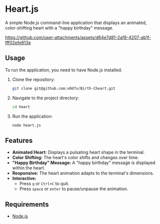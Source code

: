 # Heart.js

A simple Node.js command-line application that displays an animated, color-shifting heart with a "happy birthday" message.

https://github.com/user-attachments/assets/d64e7d81-2af8-4207-ab1f-fff02efe813e

## Usage

To run the application, you need to have Node.js installed.

1.  Clone the repository:
    ```bash
    git clone git@github.com:x0d7x/Birth-Cheart.git
    ```
2.  Navigate to the project directory:
    ```bash
    cd heart
    ```
3.  Run the application:
    ```bash
    node heart.js
    ```

## Features

- **Animated Heart:** Displays a pulsating heart shape in the terminal.
- **Color Shifting:** The heart's color shifts and changes over time.
- **"Happy Birthday" Message:** A "happy birthday" message is displayed within the heart.
- **Responsive:** The heart animation adapts to the terminal's dimensions.
- **Interactive:**
  - Press `q` or `Ctrl+C` to quit.
  - Press `space` or `enter` to pause/unpause the animation.

## Requirements

- [Node.js](https://nodejs.org/)
